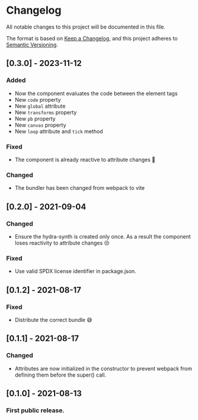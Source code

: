 # Changelog

All notable changes to this project will be documented in this file.

The format is based on [Keep a Changelog](https://keepachangelog.com/en/1.0.0/),
and this project adheres to [Semantic Versioning](https://semver.org/spec/v2.0.0.html).

## [0.3.0] - 2023-11-12

### Added

- Now the component evaluates the code between the element tags
- New `code` property
- New `global` attribute
- New `transforms` property
- New `pb` property
- New `canvas` property
- New `loop` attribute and `tick` method

### Fixed

- The component is already reactive to attribute changes 🎉

### Changed

- The bundler has been changed from webpack to vite

## [0.2.0] - 2021-09-04

### Changed

- Ensure the hydra-synth is created only once. As a result the component loses reactivity to attribute changes 😒

### Fixed

- Use valid SPDX license identifier in package.json.

## [0.1.2] - 2021-08-17

### Fixed

- Distribute the correct bundle 😅

## [0.1.1] - 2021-08-17

### Changed

- Attributes are now initialized in the constructor to prevent webpack from defining them before the super() call.

## [0.1.0] - 2021-08-13

### First public release.
